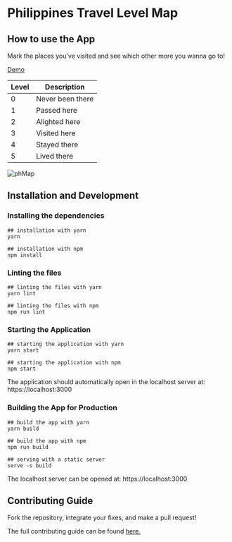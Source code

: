 # Philippines Travel Level Map

## How to use the App

Mark the places you've visited and see which other more you wanna go to!

[Demo](https://ossphilippines.github.io/philippines-travel-level-map/#/map)

| Level | Description |
| ----- | ----------- |
| 0 | Never been there |
| 1 | Passed here |
| 2 | Alighted here |
| 3 | Visited here |
| 4 | Stayed there |
| 5 | Lived there |

![phMap](https://user-images.githubusercontent.com/8638243/232649713-3ca6430d-2163-477c-aa05-bd79a530fafd.jpg)

## Installation and Development

### Installing the dependencies

```
## installation with yarn
yarn

## installation with npm
npm install
```

### Linting the files

```
## linting the files with yarn
yarn lint

## linting the files with npm
npm run lint
```


### Starting the Application

```
## starting the application with yarn
yarn start

## starting the application with npm
npm start
```
The application should automatically open in the localhost server at: https://localhost:3000

### Building the App for Production

```
## build the app with yarn
yarn build

## build the app with npm
npm run build

## serving with a static server
serve -s build
```
The localhost server can be opened at: https://localhost:3000


## Contributing Guide

Fork the repository, integrate your fixes, and make a pull request!

The full contributing guide can be found [here.](https://github.com/OSSPhilippines/philippines-travel-level-map/blob/main/CONTRIBUTING.md)